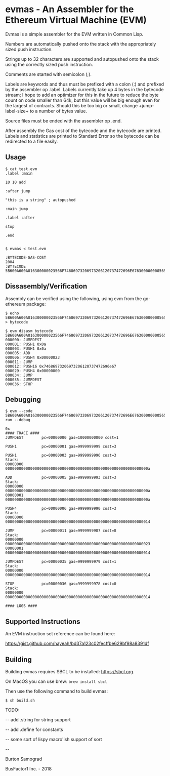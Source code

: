 evmas - An Assembler for the Ethereum Virtual Machine (EVM)
==

Evmas is a simple assembler for the EVM written in Common Lisp.

Numbers are automatically pushed onto the stack with the appropriately
sized push instruction.

Strings up to 32 characters are supported and autopushed onto the
stack using the correctly sized push instruction.

Comments are started with semicolon (;).

Labels are keywords and thus must be prefixed with a colon (:) and
prefixed by the assembler op .label.  Labels currently take up 4 bytes
in the bytecode stream; I hope to add an optimizer for this in the
future to reduce the byte count on code smaller than 64k, but this
value will be big enough even for the largest of contracts.  Should
this be too big or small, change +jump-label-size+ to a number of
bytes value.

Source files must be ended with the assembler op .end.

After assembly the Gas cost of the bytecode and the bytecode are
printed. Labels and statistics are printed to Standard Error so the
bytecode can be redirected to a file easily.

Usage
--

```
$ cat test.evm
.label :main

10 10 add

:after jump

"this is a string" ; autopushed

:main jump

.label :after

stop

.end


$ evmas < test.evm

:BYTECODE-GAS-COST 
2004 
:BYTECODE 
5B600A600A016300000023566F74686973206973206120737472696E676300000000565B00
```

Dissasembly/Verification
--

Assembly can be verified using the following, using evm from the go-ethereum package:

```
$ echo 5B600A600A016300000023566F74686973206973206120737472696E676300000000565B00 > bytecode

$ evm disasm bytecode
5B600A600A016300000023566F74686973206973206120737472696E676300000000565B00
000000: JUMPDEST
000001: PUSH1 0x0a
000003: PUSH1 0x0a
000005: ADD
000006: PUSH4 0x00000023
000011: JUMP
000012: PUSH16 0x74686973206973206120737472696e67
000029: PUSH4 0x00000000
000034: JUMP
000035: JUMPDEST
000036: STOP
```

Debugging
--

```
$ evm --code 5B600A600A016300000023566F74686973206973206120737472696E676300000000565B00 run --debug

0x
#### TRACE ####
JUMPDEST        pc=00000000 gas=10000000000 cost=1

PUSH1           pc=00000001 gas=9999999999 cost=3

PUSH1           pc=00000003 gas=9999999996 cost=3
Stack:
00000000  000000000000000000000000000000000000000000000000000000000000000a

ADD             pc=00000005 gas=9999999993 cost=3
Stack:
00000000  000000000000000000000000000000000000000000000000000000000000000a
00000001  000000000000000000000000000000000000000000000000000000000000000a

PUSH4           pc=00000006 gas=9999999990 cost=3
Stack:
00000000  0000000000000000000000000000000000000000000000000000000000000014

JUMP            pc=00000011 gas=9999999987 cost=8
Stack:
00000000  0000000000000000000000000000000000000000000000000000000000000023
00000001  0000000000000000000000000000000000000000000000000000000000000014

JUMPDEST        pc=00000035 gas=9999999979 cost=1
Stack:
00000000  0000000000000000000000000000000000000000000000000000000000000014

STOP            pc=00000036 gas=9999999978 cost=0
Stack:
00000000  0000000000000000000000000000000000000000000000000000000000000014

#### LOGS ####
```

Supported Instructions
--

An EVM instruction set reference can be found here:

https://gist.github.com/hayeah/bd37a123c02fecffbe629bf98a8391df


Building
--

Building evmas requires SBCL to be installed: https://sbcl.org.

On MacOS you can use brew: ```brew install sbcl```

Then use the following command to build evmas:	

```
$ sh build.sh
```

TODO:

-- add .string for string support

-- add .define for constants

-- some sort of lispy macro'ish support of sort

--

Burton Samograd

BusFactor1 Inc. - 2018
